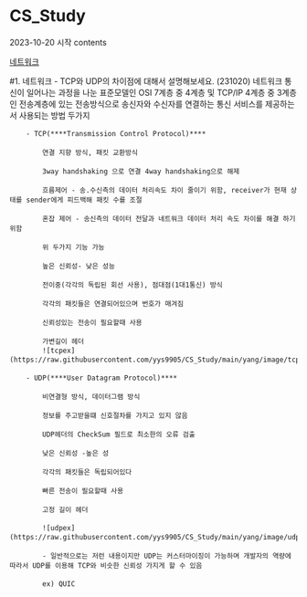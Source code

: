 # CS_Study
2023-10-20 시작
contents

[네트워크](#1.-네트워크)

#1. 네트워크
	- TCP와 UDP의 차이점에 대해서 설명해보세요. (231020)
		네트워크 통신이 일어나는 과정을 나눈 표준모델인 OSI 7계층 중 4계층 및 TCP/IP 4계층 중 3계층인 전송계층에 있는 전송방식으로 송신자와 수신자를 연결하는 통신 서비스를 제공하는서 사용되는 방법 두가지
		
		- TCP(****Transmission Control Protocol)****
			
			연결 지향 방식, 패킷 교환방식
			
			3way handshaking 으로 연결 4way handshaking으로 해제
			
			흐름제어 - 송.수신측의 데이터 처리속도 차이 줄이기 위함, receiver가 현재 상태를 sender에게 피드백해 패킷 수를 조절
			
			혼잡 제어 - 송신측의 데이터 전달과 네트워크 데이터 처리 속도 차이를 해결 하기 위함
			
			위 두가지 기능 가능
			
			높은 신뢰성- 낮은 성능
			
			전이중(각각의 독립된 회선 사용), 점대점(1대1통신) 방식
			
			각각의 패킷들은 연결되어있으며 번호가 매겨짐
			
			신뢰성있는 전송이 필요할때 사용
			
			가변길이 헤더
			![tcpex](https://raw.githubusercontent.com/yys9905/CS_Study/main/yang/image/tcpex.png)
			
		- UDP(****User Datagram Protocol)****
		
			비연결형 방식, 데이터그램 방식
			
			정보를 주고받을떄 신호절차를 가지고 있지 않음
			
			UDP헤더의 CheckSum 필드로 최소한의 오류 검출
			
			낮은 신뢰성 -높은 성
			
			각각의 패킷들은 독립되어있다
			
			빠른 전송이 필요할때 사용
			
			고정 길이 헤더
			
			![udpex](https://raw.githubusercontent.com/yys9905/CS_Study/main/yang/image/udpex.png)
			
			- 일반적으로는 저런 내용이지만 UDP는 커스터마이징이 가능하며 개발자의 역량에 따라서 UDP를 이용해 TCP와 비슷한 신뢰성 가지게 할 수 있음
			
			ex) QUIC
